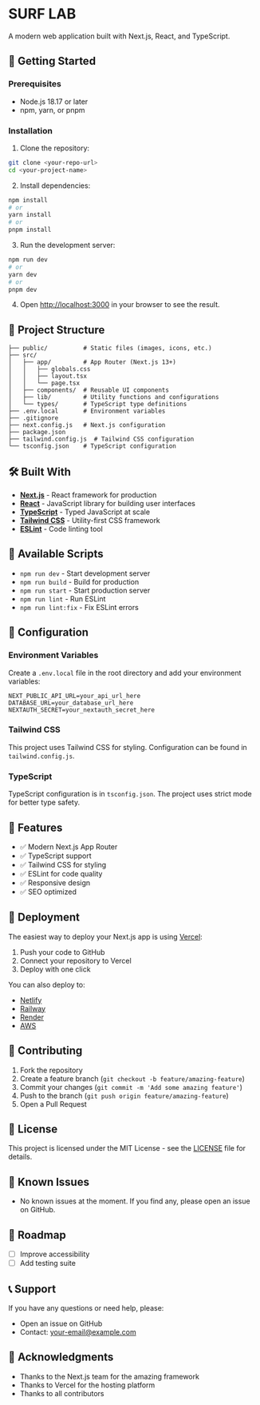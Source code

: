 # SURF LAB

A modern web application built with Next.js, React, and TypeScript.

## 🚀 Getting Started

### Prerequisites

- Node.js 18.17 or later
- npm, yarn, or pnpm

### Installation

1. Clone the repository:
```bash
git clone <your-repo-url>
cd <your-project-name>
```

2. Install dependencies:
```bash
npm install
# or
yarn install
# or
pnpm install
```

3. Run the development server:
```bash
npm run dev
# or
yarn dev
# or
pnpm dev
```

4. Open [http://localhost:3000](http://localhost:3000) in your browser to see the result.

## 📁 Project Structure

```
├── public/          # Static files (images, icons, etc.)
├── src/
│   ├── app/         # App Router (Next.js 13+)
│   │   ├── globals.css
│   │   ├── layout.tsx
│   │   └── page.tsx
│   ├── components/  # Reusable UI components
│   ├── lib/         # Utility functions and configurations
│   └── types/       # TypeScript type definitions
├── .env.local       # Environment variables
├── .gitignore
├── next.config.js   # Next.js configuration
├── package.json
├── tailwind.config.js  # Tailwind CSS configuration
└── tsconfig.json    # TypeScript configuration
```

## 🛠️ Built With

- **[Next.js](https://nextjs.org/)** - React framework for production
- **[React](https://reactjs.org/)** - JavaScript library for building user interfaces
- **[TypeScript](https://www.typescriptlang.org/)** - Typed JavaScript at scale
- **[Tailwind CSS](https://tailwindcss.com/)** - Utility-first CSS framework
- **[ESLint](https://eslint.org/)** - Code linting tool

## 📝 Available Scripts

- `npm run dev` - Start development server
- `npm run build` - Build for production
- `npm run start` - Start production server
- `npm run lint` - Run ESLint
- `npm run lint:fix` - Fix ESLint errors

## 🔧 Configuration

### Environment Variables

Create a `.env.local` file in the root directory and add your environment variables:

```env
NEXT_PUBLIC_API_URL=your_api_url_here
DATABASE_URL=your_database_url_here
NEXTAUTH_SECRET=your_nextauth_secret_here
```

### Tailwind CSS

This project uses Tailwind CSS for styling. Configuration can be found in `tailwind.config.js`.

### TypeScript

TypeScript configuration is in `tsconfig.json`. The project uses strict mode for better type safety.

## 📱 Features

- ✅ Modern Next.js App Router
- ✅ TypeScript support
- ✅ Tailwind CSS for styling
- ✅ ESLint for code quality
- ✅ Responsive design
- ✅ SEO optimized

## 🚀 Deployment

The easiest way to deploy your Next.js app is using [Vercel](https://vercel.com):

1. Push your code to GitHub
2. Connect your repository to Vercel
3. Deploy with one click

You can also deploy to:
- [Netlify](https://www.netlify.com/)
- [Railway](https://railway.app/)
- [Render](https://render.com/)
- [AWS](https://aws.amazon.com/)

## 🤝 Contributing

1. Fork the repository
2. Create a feature branch (`git checkout -b feature/amazing-feature`)
3. Commit your changes (`git commit -m 'Add some amazing feature'`)
4. Push to the branch (`git push origin feature/amazing-feature`)
5. Open a Pull Request

## 📄 License

This project is licensed under the MIT License - see the [LICENSE](LICENSE) file for details.

## 🐛 Known Issues

- No known issues at the moment. If you find any, please open an issue on GitHub.

## 🔮 Roadmap

- [ ] Improve accessibility
- [ ] Add testing suite

## 📞 Support

If you have any questions or need help, please:
- Open an issue on GitHub
- Contact: your-email@example.com

## 🙏 Acknowledgments

- Thanks to the Next.js team for the amazing framework
- Thanks to Vercel for the hosting platform
- Thanks to all contributors
